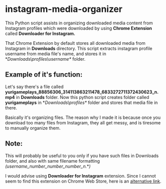 # instagram-media-organizer

This Python script assists in organizing downloaded media content from Instagram profiles which were downloaded by using **Chrome Extension** called **Downloader for Instagram.**

That Chrome Extension by default stores all downloaded media from Instagram in **Downloads** directory. This script extracts instagram profile username from media file's name,
and stores it in **Downloads\profiles\username\** folder.

## Example of it's function:
Let's say there's a file called **yurigameplays_88856306_314113863211478_6833272711372430623_n.mp4** in **Downloads** folder.
Now this python script creates folder called **yurigameplays** in **Downloads\profiles\** folder and stores that media file in there.

Basically it's organizing files. The reason why I made it is because once you download too many files from Instagram, 
they all get messy, and is tiresome to manually organize them.

## Note:
This will probably be useful to you only if you have such files in Downloads folder, and also with same filename formatting *(username_number_number_number_n.***)*

I would advise using **Downloader for Instagram** extension.
Since I cannot seem to find this extension on Chrome Web Store, here is an [alternative link](https://www.crx4chrome.com/crx/86579/).

